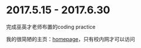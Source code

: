 # 2017.5.15 - 2017.6.30

完成巫英才老师布置的coding practice

我的很简陋的主页：<a href="http://10.110.18.27:8080">homepage</a>，只有校内网才可以访问
